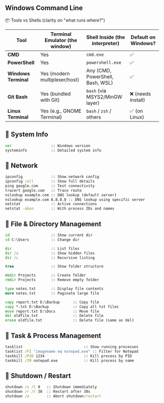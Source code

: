 ## Windows Command Line

📦 Tools vs Shells (clarity on "what runs where?")

| Tool                 | Terminal Emulator (the window) | Shell Inside (the interpreter)   | Default on Windows? |
| -------------------- | ------------------------------ | -------------------------------- | -------------------- |
| **CMD**              | Yes                            | `cmd.exe`                        | ✅                   |
| **PowerShell**       | Yes                            | `powershell.exe`                 | ✅                   |
| **Windows Terminal** | Yes (modern multiplexer/host)  | Any (CMD, PowerShell, Bash, WSL) | ✅                   |
| **Git Bash**         | Yes (bundled with Git)         | `bash` (via MSYS2/MinGW layer)   | ❌ (needs install)   |
| **Linux Terminal**   | Yes (e.g., GNOME Terminal)     | `bash` / `zsh` / others          | ✅ (on Linux)        |


## 🔹 System Info
```cmd
ver                  :: Windows version
systeminfo           :: Detailed system info
````

## 🔹 Network

```cmd
ipconfig             :: Show network config
ipconfig /all        :: Show full details
ping google.com      :: Test connectivity
tracert google.com   :: Trace route
nslookup example.com :: DNS lookup (default server)
nslookup example.com 8.8.8.8 :: DNS lookup using specific server
netstat              :: Active connections
netstat -abon        :: With process IDs and names
```

## 🔹 File & Directory Management

```cmd
cd                   :: Show current dir
cd C:\Users          :: Change dir

dir                  :: List files
dir /a               :: Show hidden files
dir /s               :: Recursive listing

tree                 :: Show folder structure

mkdir Projects       :: Create folder
rmdir Projects       :: Remove empty folder

type notes.txt       :: Display file contents
more notes.txt       :: Paginate large file

copy report.txt D:\Backup      :: Copy file
copy *.txt D:\Backup           :: Copy all txt files
move report.txt D:\Docs        :: Move file
del oldfile.txt                :: Delete file
erase oldfile.txt              :: Delete file (same as del)
```

## 🔹 Task & Process Management

```cmd
tasklist                            :: Show running processes
tasklist /FI "imagename eq notepad.exe" :: Filter for Notepad
taskkill /PID 1234                  :: Kill process by PID
taskkill /IM notepad.exe            :: Kill process by name
```

## 🔹 Shutdown / Restart

```cmd
shutdown /s /t 0   :: Shutdown immediately
shutdown /r /t 30  :: Restart after 30s
shutdown /a        :: Abort shutdown/restart
```
